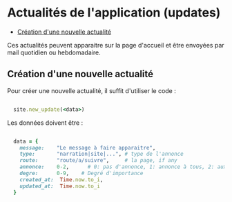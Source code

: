 # Actualités de l'application (updates)

* [Création d'une nouvelle actualité](#creationnouvelleupdate)


Ces actualités peuvent apparaitre sur la page d'accueil et être envoyées par mail quotidien ou hebdomadaire.

<a name='creationnouvelleupdate'></a>

## Création d'une nouvelle actualité


Pour créer une nouvelle actualité, il suffit d'utiliser le code :

~~~ruby

  site.new_update(<data>)

~~~

Les données doivent être :

~~~ruby

  data = {
    message:    "Le message à faire apparaitre",
    type:       "narration|site|...", # type de l'annonce
    route:      "route/a/suivre",     # la page, if any
    annonce:    0-2,      # 0: pas d'annonce, 1: annonce à tous, 2: aux abonnés
    degre:      0-9,    # Degré d'importance
    created_at:  Time.now.to_i,
    updated_at:  Time.now.to_i
  }
~~~
